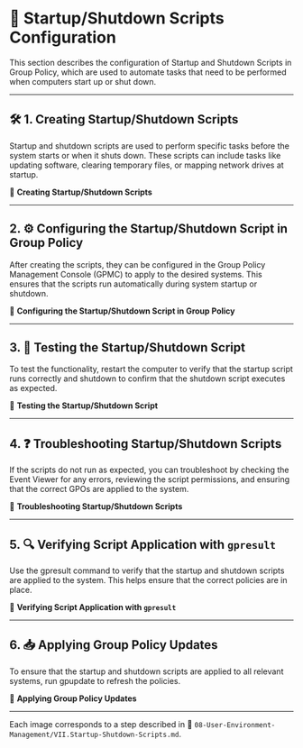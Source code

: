 # 🔧 Startup/Shutdown Scripts Configuration

This section describes the configuration of Startup and Shutdown Scripts in Group Policy, which are used to automate tasks that need to be performed when computers start up or shut down.

---

## 🛠️ 1. Creating Startup/Shutdown Scripts

Startup and shutdown scripts are used to perform specific tasks before the system starts or when it shuts down. These scripts can include tasks like updating software, clearing temporary files, or mapping network drives at startup.

📸 **Creating Startup/Shutdown Scripts**

---

## 2. ⚙️ Configuring the Startup/Shutdown Script in Group Policy

After creating the scripts, they can be configured in the Group Policy Management Console (GPMC) to apply to the desired systems. This ensures that the scripts run automatically during system startup or shutdown.

📸 **Configuring the Startup/Shutdown Script in Group Policy**

---

## 3. 🚀 Testing the Startup/Shutdown Script

To test the functionality, restart the computer to verify that the startup script runs correctly and shutdown to confirm that the shutdown script executes as expected.

📸 **Testing the Startup/Shutdown Script**

---

## 4. ❓ Troubleshooting Startup/Shutdown Scripts

If the scripts do not run as expected, you can troubleshoot by checking the Event Viewer for any errors, reviewing the script permissions, and ensuring that the correct GPOs are applied to the system.

📸 **Troubleshooting Startup/Shutdown Scripts**

---

## 5. 🔍 Verifying Script Application with `gpresult`

Use the gpresult command to verify that the startup and shutdown scripts are applied to the system. This helps ensure that the correct policies are in place.

📸 **Verifying Script Application with `gpresult`**

---

## 6. 📥 Applying Group Policy Updates

To ensure that the startup and shutdown scripts are applied to all relevant systems, run gpupdate to refresh the policies.

📸 **Applying Group Policy Updates**

---

Each image corresponds to a step described in 📂 `08-User-Environment-Management/VII.Startup-Shutdown-Scripts.md`.
